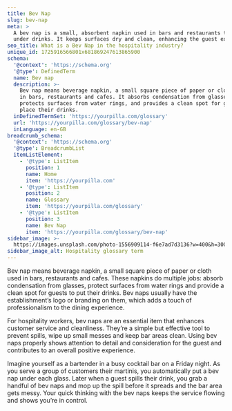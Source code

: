 ```yaml
---
title: Bev Nap
slug: bev-nap
meta: >
  A bev nap is a small, absorbent napkin used in bars and restaurants to place
  under drinks. It keeps surfaces dry and clean, enhancing the guest experience.
seo_title: What is a Bev Nap in the hospitality industry?
unique_id: 1725916566801x681869247613865900
schema:
  '@context': 'https://schema.org'
  '@type': DefinedTerm
  name: Bev nap
  description: >-
    Bev nap means beverage napkin, a small square piece of paper or cloth used
    in bars, restaurants and cafes. It absorbs condensation from glasses,
    protects surfaces from water rings, and provides a clean spot for guests to
    place their drinks.
  inDefinedTermSet: 'https://yourpilla.com/glossary'
  url: 'https://yourpilla.com/glossary/bev-nap'
  inLanguage: en-GB
breadcrumb_schema:
  '@context': 'https://schema.org'
  '@type': BreadcrumbList
  itemListElement:
    - '@type': ListItem
      position: 1
      name: Home
      item: 'https://yourpilla.com'
    - '@type': ListItem
      position: 2
      name: Glossary
      item: 'https://yourpilla.com/glossary'
    - '@type': ListItem
      position: 3
      name: Bev Nap
      item: 'https://yourpilla.com/glossary/bev-nap'
sidebar_image: >-
  https://images.unsplash.com/photo-1556909114-f6e7ad7d3136?w=400&h=300&fit=crop&auto=format
sidebar_image_alt: Hospitality glossary term
---
```

Bev nap means beverage napkin, a small square piece of paper or cloth used in bars, restaurants and cafes. These napkins do multiple jobs: absorb condensation from glasses, protect surfaces from water rings and provide a clean spot for guests to put their drinks. Bev naps usually have the establishment’s logo or branding on them, which adds a touch of professionalism to the dining experience.

For hospitality workers, bev naps are an essential item that enhances customer service and cleanliness. They’re a simple but effective tool to prevent spills, wipe up small messes and keep bar areas clean. Using bev naps properly shows attention to detail and consideration for the guest and contributes to an overall positive experience.

Imagine yourself as a bartender in a busy cocktail bar on a Friday night. As you serve a group of customers their martinis, you automatically put a bev nap under each glass. Later when a guest spills their drink, you grab a handful of bev naps and mop up the spill before it spreads and the bar area gets messy. Your quick thinking with the bev naps keeps the service flowing and shows you’re in control.
